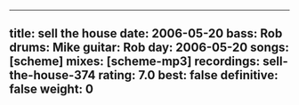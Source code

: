 
---
title: sell the house
date: 2006-05-20
bass:	Rob
drums:	Mike
guitar:	Rob
day: 2006-05-20
songs: [scheme]
mixes: [scheme-mp3]
recordings: sell-the-house-374
rating: 7.0
best: false
definitive: false
weight: 0
---
